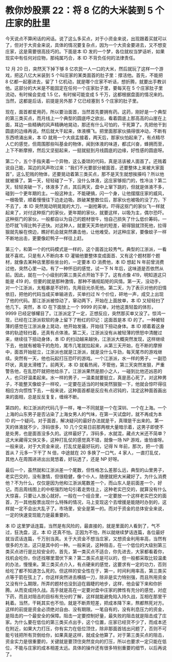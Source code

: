 # 教你炒股票 22：将 8 亿的大米装到 5 个庄家的肚里

今天说点不算闲话的闲话。说了这么多买点，对于小资金来说，出现跟着买就可以了，但对于大资金来说，具体的情况要复杂点，因为一个大资金要进去，又不想变庄家，这是需要很高技巧的。下面是本 ID 发的一个梦，各位就权当梦话听，如果现实中有任何对应物，那纯属巧合，本 ID 不背负任何的法律责任。

12 月 20 日，突然天下掉下够 8 亿农民一人一口的大米，然后就玩了这样一个游戏，把这八亿大米装到 5 个叫庄家的某类面首的肚子里：撑活他。首先，不能把 8 亿都一起塞进去，留了 1 亿机动，就是哪个庄家不听话，想折腾，就要出手教训他。这部分的大米是不能固定在任何一个庄家肚子里，要每天在 5 个庄家肚子里流动，有时候会变成 1.5 亿，有时候可能变成 5 千万，这都根据盘面的情况来的。当然，这都是后话，前提是另外那 7 亿已经塞到 5 个庄家的肚子里。

现在，面首都爱用药，所以要治面首，当然首先要拥有药。这药，刚好是一个典型的第三类买点，而月线上一个典型的圆底呼之欲出，看着圆底上那高高的山崖在上面，耳边一些精确的风声精确地晃动，那还有什么可怕的，干死算了。先把他干到圆底的边缘再说。然后就大干起来，体液横飞。把里面那家伙搞得很冲动，不断有东西喷涌出来，本 ID 就用一个大痰盂接着，两天后，那家伙怕起来了，有点精尽人亡的感觉，但周围那些叫基金的物体，闻到体液的味道，都忒兴奋，蜂拥而至，上下不断摩擦，然后又坚挺起来，一挺就挺到月线圆底的边缘，好性感的圆底呀。

第二个，五个手指夹着一个异物，这么委琐的代码，真是活该被人面首了。还贱着说自己能，耳边的风声吹过来：“我们不光要部分被面首，还要整体上来被大家面首”，这么犯贱的物体，还要晃动着第三类买点，那不是天生就想挨揍吗？所以他就被揍了。第一天，轻轻碰了一下，没什么体液，这庄家够抠门的，性冷淡？第二天，轻轻突破一下，体液多了点，其后两天，盘中上窜下跳的，但就是体液不多，碰到一个更年期的主。一般这种主，不能硬搞，闪一个身，让他摆摆庄家的威风，一根吸管，顺着慢慢往下边走边吸。跌破某整数位后，那家伙也被吸的没了力，下不去了，本 ID 突然晃动明晃晃的大刀，一副抢筹状。吓得这抠门的家伙飞一样就起来了，对付这种抠门的家伙，更年期的家伙，就要这样，以吸为主，偶尔恐吓。这种抠门的家伙，一般都自以为自己的题材很牛，怕自己损失了什么低价筹码，一恐吓就飞得比鸭子还快。对这种人，就要天天弄他的短差，砸得狠就顶死他，拉得狠就先躲在傍边，瞧好机会就突然袭击他，让他难受。对这种庄家，要像蚊子一样不断地出击，更要像赶鸭子一样往上赶。

第三个，和第一个的代码模式是一样的，这个面首比较秀气，典型的江浙派，一看就不喜欢。只是有人不断向本 ID 灌输他要整体变成面首、又有这个题材那个题材，就像去某种店里那些坐台的，一定要本 ID 消费他，本 ID 想起 N 年前曾消费过他，突然心里一动，有了一种怀旧的感觉，试一下 N 年后，这味道是否依然从前。因此，就在一个小级别的第三类买点开始下手了。这有点像 419，明知道这只能是 419 的，但要的就是那种激情，那种不循规蹈矩的风情。第一天，没动手，对一个江浙派，太粗暴是不好的，先用目光杀死他。第二天，为了表示对他的旧情依旧，把他的代码当成买单输进去，买单扫过 N 个价位，砰地一声，成交上出现了他的代码。那江浙派被惊动了，窜动两下，开始在上面放单，本 ID 又轻轻扫了他几下。突然，本 ID 在下面放上一个 9999 的买单，对他这类轻盈的体形，9999 已经足够耀目了。江浙派定了一定，正想反应，突然那买单又没了。惊鸿一现，已经在江浙派软软的身上留下了粉红的印记：这面首是本 ID 的了。一种被轻薄的感觉在江浙派身上晃动，他开始发骚，开始往下扭动身体。本 ID 顺着着这身体的轨迹轻扫着，还真有点体液。第二天，江浙派没有从被轻薄的愤怒中清醒过来，继续往下扭动身体，本 ID 的扫动越来越快，江浙派大概突然发现，这样继续下去，他就有被吸干的危险，尾市几笔就拉起来，从第三天开始，在不断的摩擦中，面首开始挺立，江浙派也就是江浙派，就是没什么牛劲，每天尾市的游戏继续。突然有一天，他也玩起打压恐吓的游戏。一个江浙派，水一样的男子，一副恐吓状，真是太滑稽了。前两天，本 ID 就看热闹，不管他，第三天突然发狠，严重警告他，在乱恐吓就把他给杀了。江浙派果然是胆小之人，一碰到比他还凶恶的人，也只好温柔起来。水一样的男子，一温柔就要挺立，真是恶心死了。对这种男子，不能整天像蚊子一样咬，一定要在适当的时候突然狠狠一下，他就会惊吓得往相应方向惯性下去，一般来说，这种面首都是反应有点迟钝的，注定这种面首画出来的面相，总是反反复复，缠绵不断。

第四的，和江浙派的代码几乎一样，唯一不同就是一个在深圳、一个在上海。一个上海的山东男子是否沾染了上海女男人的气味，在第一天试盘时，就不再成为本 ID 的一个疑问。对于面首，解决疑问的最好办法就是干，真理是干出来的。第一天的体液就不少，浮码很多，10 几个交易日前那两根大量暗示着，这男子即使不是处男，也是面首没多久的。这样最好了，浮码多，水就混，藏点大米还不简单？这大米藏得又快又多，这种打乱仗的感觉真不错，就像一场 NP 游戏，谁怕谁呀。一般来说，对于大资金来说，打乱仗是最好玩的，记得 N 年前，那次，把一个面首从 7 元多一下干了 N 倍，中途就在 20 多换了一口气，4 家人，一直打乱仗，其他人在周围进进出出晃悠着，好玩透了，还是 NP 好呀。

最后一个，虽然就和江浙派差一个尾数，但性格怎么差那么远，典型的山里男子，老实巴交的，没有激情，但很稳健，像个仆人，随便就把大米藏好了。为什么消费他？不为什么，仅仅是因为他和江浙派尾数差一个，而山东人是前面差一个，好记。而且周线图上的中枢强烈地勾引着走势往上，这种老实巴交的，就算没有什么大惊喜，只要让人放心就好。一般在一个组合里，一定要放一个这样老实巴交的面首，万一其他股票出现什么特殊的情况，马上变现这个去增援是能随时办到的，这样就一定不会出大乱子了。市场里，安全是第一的。而对于资金的总体安全来说，一定的快速变现能力是最重要的。

本 ID 这里梦话连篇，当然是有风险的，最直接的，就是里面的人看到了，气不过，狂洗盘，这，本 ID 还真不怕。正因为不怕，所以就继续梦话连篇，各位最好就当谎话连篇，千万别当真。关于大资金不想当庄家，又想资金利用率高，当然有很多的方法，这只是其中的一种。一般来说，这种阻击，在一个低位的大级别第三类买点进行是比较安全的，首先，第一类买点不适合，你先进去，大家都看着你，找机会吃你，你还找哪里潜伏下来？第二类买点是可以的，但一般都采取比较温柔的办法，慢慢来。第三类买点介入，有点硬来的感觉，这要求有一定的功力，否则给吃了都不知道怎么死的。但这样的安全性在于，第一，时间利用率高，第三类买点等于箭在弦上了，你这样突然进去横插一刀，除非是实力特别强，而且所用资金又没有什么期限，所弄的题材也没到迫在眉睫的地步，这样，他会留下来和你折腾。从而变成持久战。高手就是高在一定要对盘中庄家的脾性有充分的感觉，对症下药，而且对阻击的目标有充分的了解，这样就能避免陷入持久战，互相在那里干耗着。当然，干耗其实也不怕，就是不断弄短差，把成本降下来，熬都熬死对方。这样的前提是资金必须绝对自由、没有期限。一笔自有的，没有利息压力的资金，是阻击的一个最安全的保障。阻击一定要控制好量，最失败的阻击就是阻击成了庄家。为什么要在低位的第三类买点出手，这个位置，庄家已经货不少了，而成本还在附近，如果大力打压，你有实力在低位顶住，除非那面首钱出问题了，否则不可能亏钱把所有货倒给你，如果真是这样，就成全他算了。对于第三类买点的阻击，资金实力是很重要的，关键就是要顶住突然变向的打压，所以也要求一定只能在低位，不能与庄家的成本相差太远。具体的操作还有很多特别重要的细节，以后再说了。
